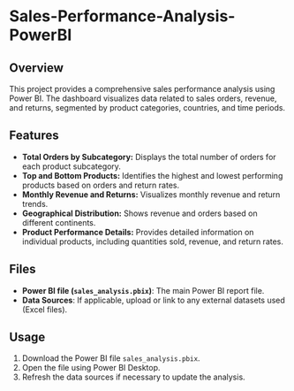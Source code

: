 # Sales-Performance-Analysis-PowerBI


## Overview
This project provides a comprehensive sales performance analysis using Power BI. The dashboard visualizes data related to sales orders, revenue, and returns, segmented by product categories, countries, and time periods.

## Features
- **Total Orders by Subcategory:** Displays the total number of orders for each product subcategory.
- **Top and Bottom Products:** Identifies the highest and lowest performing products based on orders and return rates.
- **Monthly Revenue and Returns:** Visualizes monthly revenue and return trends.
- **Geographical Distribution:** Shows revenue and orders based on different continents.
- **Product Performance Details:** Provides detailed information on individual products, including quantities sold, revenue, and return rates.

## Files
- **Power BI file (`sales_analysis.pbix`)**: The main Power BI report file.
- **Data Sources**: If applicable, upload or link to any external datasets used (Excel files).

## Usage
1. Download the Power BI file `sales_analysis.pbix`.
2. Open the file using Power BI Desktop.
3. Refresh the data sources if necessary to update the analysis.


